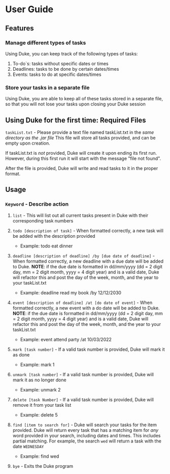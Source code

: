 # User Guide

## Features 

### Manage different types of tasks

Using Duke, you can keep track of the following types of tasks:

1) To-do`s: tasks without specific dates or times
2) Deadlines: tasks to be done by certain dates/times
3) Events: tasks to do at specific dates/times

### Store your tasks in a separate file

Using Duke, you are able to keep all of these tasks stored in a separate file, so that 
you will not lose your tasks upon closing your Duke session

## Using Duke for the first time: Required Files

`taskList.txt` - Please provide a text file named taskList.txt in the *same directory as the .jar file*
This file will store all tasks provided, and can be empty upon creation.

If taskList.txt is *not* provided, Duke will create it upon ending its first run. However, during this first
run it will start with the message "file not found".

After the file is provided, Duke will write and read tasks to it in the proper format.

## Usage

### `Keyword` - Describe action

1) `list` - This will list out all current tasks present in Duke with their corresponding task numbers


3) `todo [description of task]` - When formatted correctly, a new task will be added with the description provided
    - Example: todo eat dinner
   

4) `deadline [description of deadline] /by [due date of deadline]` - When formatted correctly, a new deadline with a due date will
   be added to Duke. **NOTE**: if the due date is formatted in dd/mm/yyyy (dd = 2 digit day, mm = 2 digit month, yyyy = 4 digit
   year) and is a valid date, Duke will refactor this and post the day of the week, month, and the year to your taskList.txt
    - Example: deadline read my book /by 12/12/2030
   

5) `event [description of deadline] /at [do date of event]` - When formatted correctly, a new event with a do date will
   be added to Duke. **NOTE**: if the due date is formatted in dd/mm/yyyy (dd = 2 digit day, mm = 2 digit month, yyyy = 4 digit
   year) and is a valid date, Duke will refactor this and post the day of the week, month, and the year to your taskList.txt
    - Example: event attend party /at 10/03/2022
   

6) `mark [task number]` - If a valid task number is provided, Duke will mark it as done
    - Example: mark 1
   

7) `unmark [task number]` - If a valid task number is provided, Duke will mark it as no longer done
    - Example: unmark 2
   

8) `delete [task Number]` - If a valid task number is provided, Duke will remove it from your task list
    - Example: delete 5
   

9) `find [item to search for]` - Duke will search your tasks for the item provided. Duke will return every task that has a matching
   item for *any* word provided in your search, including dates and times. This includes partial matching. For example,
   the search `wed` will return a task with the date `WEDNESDAY`
    - Example: find wed
   

10) `bye` - Exits the Duke program
